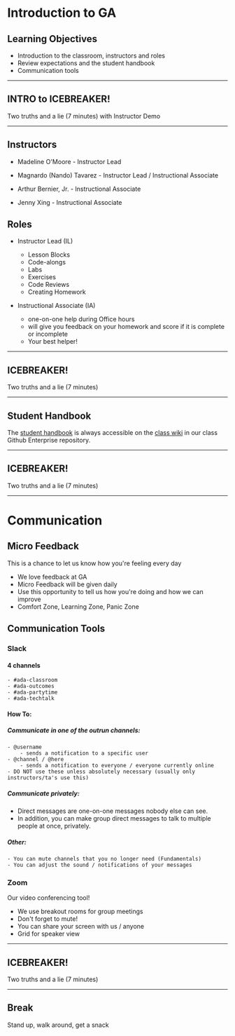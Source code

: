 # Introduction to GA

## Learning Objectives

- Introduction to the classroom, instructors and roles
- Review expectations and the student handbook
- Communication tools


<hr>

## INTRO to ICEBREAKER!

Two truths and a lie (7 minutes) with Instructor Demo

<hr>

## Instructors

- Madeline O'Moore - Instructor Lead
- Magnardo (Nando) Tavarez - Instructor Lead / Instructional Associate

- Arthur Bernier, Jr. - Instructional Associate
- Jenny Xing - Instructional Associate


## Roles

- Instructor Lead (IL)  
  - Lesson Blocks
  - Code-alongs
  - Labs
  - Exercises
  - Code Reviews
  - Creating Homework

- Instructional Associate (IA)
  - one-on-one help during Office hours
  - will give you feedback on your homework and score if it is complete or incomplete
  - Your best helper!

<hr>

## ICEBREAKER!

Two truths and a lie (7 minutes)

<hr>

## Student Handbook

The [student handbook](../../../../../wiki/Student-Handbook) is always accessible on the [class wiki](../../../../../wiki) in our class Github Enterprise repository.


<hr>

## ICEBREAKER!
Two truths and a lie (7 minutes)

<hr>

# Communication

## Micro Feedback

This is a chance to let us know how you're feeling every day

- We love feedback at GA
- Micro Feedback will be given daily
- Use this opportunity to tell us how you're doing and how we can improve
- Comfort Zone, Learning Zone, Panic Zone


## Communication Tools

### Slack

#### 4 channels

	- #ada-classroom
    - #ada-outcomes
    - #ada-partytime
    - #ada-techtalk


#### How To:

##### Communicate in one of the outrun channels:

	- @username
		- sends a notification to a specific user
	- @channel / @here
		- sends a notification to everyone / everyone currently online
    - DO NOT use these unless absolutely necessary (usually only instructors/ta's use this)

##### Communicate privately:

- Direct messages are one-on-one messages nobody else can see.
- In addition, you can make group direct messages to talk to multiple people at once, privately.

##### Other:

	- You can mute channels that you no longer need (Fundamentals)
	- You can adjust the sound / notifications of your messages

### Zoom

Our video conferencing tool!

- We use breakout rooms for group meetings
- Don't forget to mute!
- You can share your screen with us / anyone
- Grid for speaker view

<hr>

## ICEBREAKER!

Two truths and a lie (7 minutes)

<hr>

## Break

Stand up, walk around, get a snack
